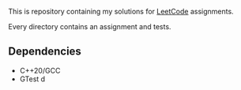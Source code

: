 This is repository containing my solutions for [LeetCode](http://leetcode.com)
assignments.

Every directory contains an assignment and tests.

## Dependencies
- C++20/GCC
- GTest
d